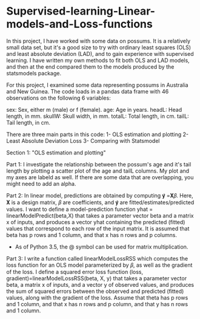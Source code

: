 # Supervised-learning-Linear-models-and-Loss-functions
In this project, I have worked with some data on possums. It is a relatively small data set, but it's a good size to try with ordinary least squares (OLS) and least absolute deviation (LAD), and to gain experience with supervised learning. I have written my own methods to fit both OLS and LAD models, and then at the end compared them to the models produced by the statsmodels package.

For this project, I examined some data representing possums in Australia and New Guinea. The code loads in a pandas data frame with 46 observations on the following 6 variables:

sex: Sex, either m (male) or f (female).
age: Age in years.
headL: Head length, in mm.
skullW: Skull width, in mm.
totalL: Total length, in cm.
tailL: Tail length, in cm.

There are three main parts in this code:
1- OLS estimation and plotting
2- Least Absolute Deviation Loss
3- Comparing with Statsmodel

Section 1: "OLS estimation and plotting" 

Part 1:
I investigate the relationship between the possum's age and it's tail length by plotting a scatter plot of the age and tailL columns. My plot and my axes are labeld as well. If there are some data that are overlapping, you might need to add an alpha.

Part 2:
In linear model, predictions are obtained by computing 𝐲̂ =𝐗𝛽.
Here, 𝐗 is a design matrix, 𝛽 are coefficients, and 𝐲̂ are fitted/estimates/predicted values.  I want to define a model-prediction function yhat = linearModelPredict(beta,X) that takes a parameter vector beta and a matrix x of inputs, and produces a vector yhat containing the predicted (fitted) values that correspond to each row of the input matrix. It is assumed that beta has p rows and 1 column, and that x has n rows and p columns.
* As of Python 3.5, the @ symbol can be used for matrix multiplication.

Part 3:
I write a function called linearModelLossRSS which computes the loss function for an OLS model parameterized by 𝛽, as well as the gradient of the loss. I define a squared error loss function (loss, gradient)=linearModelLossRSS(beta, X, y) that takes a parameter vector beta, a matrix x of inputs, and a vector y of observed values, and produces the sum of squared errors between the observed and predicted (fitted) values, along with the gradient of the loss. Assume that theta has p rows and 1 column, and that x has n rows and p column, and that y has n rows and 1 column.
